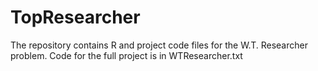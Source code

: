 # TopResearcher
The repository contains R and project code files for the W.T. Researcher problem. Code for the full project is in WTResearcher.txt 
